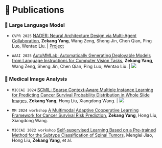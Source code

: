 
# 📝 Publications 

### 🤖 Large Language Model

- ``CVPR 2025`` [NADER: Neural Architecture Design via Multi-Agent Collaboration](https://arxiv.org/pdf/2412.19206), **Zekang Yang**, Wang Zeng, Sheng Jin, Chen Qian, Ping Luo, Wentao Liu. \| [Project](./NADER/)

- ``AAAI 2025`` [AutoMMLab: Automatically Generating Deployable Models from Language Instructions for Computer Vision Tasks](https://arxiv.org/pdf/2402.15351v2), **Zekang Yang**, Wang Zeng, Sheng Jin, Chen Qian, Ping Luo, Wentao Liu. \| [![](https://img.shields.io/github/stars/yang-ze-kang/AutoMMLab?style=social&label=Code+Stars)](https://github.com/yang-ze-kang/AutoMMLab)


### 🩻 Medical Image Analysis

- ``MICCAI 2024`` [SCMIL: Sparse Context-Aware Multiple Instance Learning for Predicting Cancer Survival Probability Distribution in Whole Slide Images](https://link.springer.com/chapter/10.1007/978-3-031-72083-3_42), **Zekang Yang**, Hong Liu, Xiangdong Wang. \| [![](https://img.shields.io/github/stars/yang-ze-kang/SCMIL?style=social&label=Code+Stars)](https://github.com/yang-ze-kang/SCMIL)

- ``MM 2024 workshop`` [A Multimodal Adaptive Cooperative Learning Framework for Cancer Survival Risk Prediction](https://dl.acm.org/doi/abs/10.1145/3688868.3689195), **Zekang Yang**, Hong Liu, Xiangdong Wang.

- ``MICCAI 2022 workshop`` [Self-supervised Learning Based on a Pre-trained Method for the Subtype Classification of Spinal Tumors](https://link.springer.com/chapter/10.1007/978-3-031-17266-3_6), Menglei Jiao, Hong Liu, **Zekang Yang**, et al.
